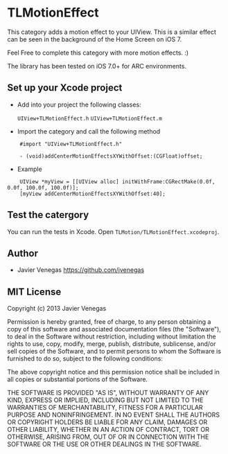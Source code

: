 TLMotionEffect
====================

This category adds a motion effect to your UIView. This is a similar effect can be seen in the background of the Home Screen on iOS 7. 

Feel Free to complete this category with more motion effects. :)

The library has been tested on iOS 7.0+ for ARC environments.

## Set up your Xcode project

* Add into your project the following classes:

  `UIView+TLMotionEffect.h` 
  `UIView+TLMotionEffect.m` 


* Import the category and call the following method

```objc
	#import "UIView+TLMotionEffect.h"
```

```objc
	- (void)addCenterMotionEffectsXYWithOffset:(CGFloat)offset;
```
* Example

```objc
	UIView *myView = [[UIView alloc] initWithFrame:CGRectMake(0.0f, 0.0f, 100.0f, 100.0f)];
    [myView addCenterMotionEffectsXYWithOffset:40];
```
## Test the catergory

You can run the tests in Xcode. Open `TLMotion/TLMotionEffect.xcodeproj`.


## Author

* Javier Venegas https://github.com/jvenegas


## MIT License

Copyright (c) 2013 Javier Venegas

Permission is hereby granted, free of charge, to any
person obtaining a copy of this software and associated
documentation files (the "Software"), to deal in the
Software without restriction, including without limitation
the rights to use, copy, modify, merge, publish,
distribute, sublicense, and/or sell copies of the
Software, and to permit persons to whom the Software is
furnished to do so, subject to the following conditions:

The above copyright notice and this permission notice
shall be included in all copies or substantial portions of
the Software.

THE SOFTWARE IS PROVIDED "AS IS", WITHOUT WARRANTY OF ANY
KIND, EXPRESS OR IMPLIED, INCLUDING BUT NOT LIMITED TO THE
WARRANTIES OF MERCHANTABILITY, FITNESS FOR A PARTICULAR
PURPOSE AND NONINFRINGEMENT. IN NO EVENT SHALL THE AUTHORS
OR COPYRIGHT HOLDERS BE LIABLE FOR ANY CLAIM, DAMAGES OR
OTHER LIABILITY, WHETHER IN AN ACTION OF CONTRACT, TORT OR
OTHERWISE, ARISING FROM, OUT OF OR IN CONNECTION WITH THE
SOFTWARE OR THE USE OR OTHER DEALINGS IN THE SOFTWARE.
